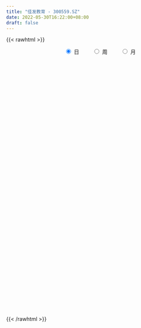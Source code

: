 ```yaml
---
title: "佳发教育 - 300559.SZ"
date: 2022-05-30T16:22:00+08:00
draft: false
---
```

{{< rawhtml >}}
    <div style="text-align: center">
        <label style="padding: 1rem;"><input style="margin-right: .5rem" type="radio" name="period" value="D" checked onclick="period_change(this)">日</label>
        <label style="padding: 1rem;"><input style="margin-right: .5rem" type="radio" name="period" value="W" onclick="period_change(this)">周</label>
        <label style="padding: 1rem;"><input style="margin-right: .5rem" type="radio" name="period" value="M" onclick="period_change(this)">月</label>
    </div>
    <div id="chart" style="height: 700px;"></div> 
    <script type="text/javascript">
        const D_v = [30988.58,25619.08,74079.25,37943.32,60619.84,47437.39,39125.29,76227.95,54533.64,56698.58,66395.34,47913.72,29034.09,63292.76,32698.28,65085.22,117931.22,88701.46,106210.77,128105.98,92694.99,62668.0,53507.92,46014.4,57614.28,38536.15,36347.24,31688.82,40767.15,18560.58,48532.23,37601.5,38723.42,21167.94,18118.08,27294.86,25030.3,24970.25,30164.28,70930.66,48634.6,22830.48,33730.34,19113.45,28520.73,50356.0,30858.82,125538.4,182965.59,98786.59,304066.34,418602.85,318481.11,325370.65,286660.74,233225.83,193274.55,199585.4,237444.7,174171.1,139645.12,85361.29,80502.5,104130.71,80125.85,148933.24,143779.25,106383.73,107997.73,97555.47,66164.33,57340.39,57279.0,109606.26,72692.68,82799.94,82047.84,71016.05,37071.51,55384.73,97251.47,108110.7,52822.57,43046.0,28410.58,32380.0,29844.0,35738.5,33144.23,49360.19,58354.17,24095.68,26995.66,28247.75,39512.45,30083.02,26797.58,107965.65,115944.84,65387.48,33257.89,38891.28,28592.5,21102.77,18563.95,20928.06,17356.67,30778.93,40812.72,28288.33,20858.87,25538.5,25334.0,20460.5,29842.35,20107.76,35968.19,25676.5,26781.02,24449.76,49963.1,32555.31,60858.3,31022.11,26842.39,18755.0,22245.96,28762.09,103436.55,49710.84,40044.29,153647.86,119496.4,122325.62,74703.19,47204.11,35093.0,34529.7,76233.08,34113.57,39635.58,34500.0,54853.62,47389.37,45935.73,32948.0,39427.0,82750.36,50401.5,37385.86,37179.65,45778.24,29235.0,61133.5,35622.0,49259.58,36696.55,54494.11,46804.07,37206.88,40501.38,40544.5,40546.14,31989.0,79698.5,58248.02,70956.43,49653.83,36017.61,28714.5,43171.5,47702.66,36205.49,31936.5,26085.5,26948.56,39154.0,23956.0,34838.5,21102.0,97733.53,57547.0,48337.5,92458.73,71485.44,52272.47,152137.26,122665.0,81522.52,85424.0,80775.17,64487.58,44248.34,39564.61,57803.83,46666.83,31899.5,28334.17,262222.22,267562.56,241973.01,313878.29,382438.93,247460.21,206553.08,197815.68,294072.06,179424.99,190981.59,108968.47,90633.95,133063.66,172870.47,102518.99,140578.77,122150.96,138231.16,79772.15,79367.5,72040.5,43728.03,36786.54,36383.7,56457.54,75381.24,88657.0,53832.5,69328.0,55090.93,51517.36,50624.19,80889.18,67147.02,56641.14,40975.65,43820.83,50250.2,30293.13,32599.2,28839.0,41383.11,65036.0,29514.5,41018.5,37448.15,41320.0,37179.42,35358.95,48676.37,34160.08]
const D_histogram = [0.0,0.0,0.0098853561,0.0013283747,0.0028068106,-0.0021317816,-0.0007199768,-0.0238246217,-0.0225034941,-0.0046207595,0.011343251,0.0145014161,0.0144888765,0.0074022759,0.0031861546,0.0148824354,0.0491601719,0.0508442952,0.0704219279,0.0760262445,0.0509306468,0.0210601012,0.0124464259,-0.0070479163,-0.0323304422,-0.0573082889,-0.0749753993,-0.0768545406,-0.0843592858,-0.082800265,-0.0666081309,-0.0621586859,-0.0499978289,-0.0423722736,-0.0347335524,-0.0375165667,-0.0434413503,-0.0363944536,-0.0252943877,-0.0500794173,-0.0788846547,-0.0927313781,-0.101951327,-0.099974072,-0.0851682627,-0.0471153032,-0.0342738229,-0.0233045637,0.0421862928,0.0581021368,0.1474627785,0.3207859544,0.396059849,0.4947253978,0.5183811959,0.4490132993,0.3675404052,0.2496920395,0.2567748775,0.22625088,0.1568134268,0.094699159,0.0288365267,-0.0410365814,-0.0825061858,-0.1006584784,-0.1623845101,-0.1568565132,-0.1729057918,-0.1633489429,-0.1776616632,-0.2038847591,-0.2262631538,-0.2590614709,-0.2758763255,-0.2944241258,-0.2713608411,-0.2562858102,-0.2274699467,-0.1941926951,-0.1619481554,-0.16704623,-0.1468919217,-0.1362716347,-0.1179737428,-0.1107106918,-0.1035491124,-0.0801638793,-0.0552346957,-0.0349412959,-0.0438031039,-0.0362639033,-0.037711279,-0.0269391847,0.0086724201,0.0339645402,0.0419084174,0.0662657773,0.0969493429,0.0880829032,0.0799567342,0.063693174,0.0499927731,0.0347060137,0.0298877235,0.0185476374,0.0169397004,-0.001260866,-0.0307997781,-0.0310907137,-0.0199068328,-0.0153393572,0.00319228,0.0168681326,0.0317994759,0.042871764,0.0596922582,0.068357295,0.0706688186,0.0756655843,0.0958041173,0.0951029823,0.1057999427,0.0981991168,0.094467302,0.0849274929,0.0752128454,0.0657264453,0.0832595979,0.0787242716,0.0711493021,0.1035897699,0.125702089,0.1196778238,0.0941721218,0.0512602977,0.0267257455,0.0048389853,0.012270742,0.0092368372,0.0016766328,-0.0013783279,0.001080978,-0.0013481987,-0.023763047,-0.051163776,-0.0485531925,-0.0258883167,-0.0315860016,-0.0395206584,-0.0262513254,-0.0123252316,-0.0087981478,0.009520839,0.0197088076,0.034330139,0.0401449839,0.0564640561,0.0379607006,0.025675576,0.0216641741,0.0173133347,0.0154655395,0.0171372222,0.0310032536,0.0150772027,0.0153827173,-0.007029783,-0.0210159285,-0.0377846498,-0.0831184836,-0.1065273243,-0.1507300026,-0.1535107179,-0.1475171723,-0.1271569317,-0.08846709,-0.0603262146,-0.0464464894,-0.0320311596,0.0148905402,0.0411598459,0.053645534,0.0908256694,0.1097443901,0.1102891756,0.1514638154,0.1278068414,0.089097126,0.0560401115,0.057819254,0.0338361257,0.001197388,-0.034520094,-0.0487479633,-0.0808583799,-0.10714658,-0.1104857551,-0.0446860842,0.0099319941,0.0464489084,0.1037107616,0.2035775716,0.2663431826,0.2558425099,0.254972481,0.3189791819,0.3147145834,0.3296936633,0.2775123991,0.2308157207,0.2153693421,0.2147809231,0.1800972143,0.1020745275,0.0095967485,-0.1193367755,-0.2066085835,-0.2614582102,-0.3108306869,-0.3332625053,-0.3419209325,-0.3224039812,-0.2823501792,-0.2883673821,-0.3165957833,-0.3331807213,-0.4002085387,-0.4249488199,-0.3918624395,-0.3846376943,-0.2895421367,-0.1904360545,-0.1074706208,-0.0482029938,0.0273248057,0.0591235643,0.0819231632,0.1008529437,0.1091916406,0.1069960247,0.1338068298,0.138159083,0.135549826,0.1111742959,0.0537588521,0.0334051065,0.0283372824,0.0496440475,0.0505139179]
const D_fast = [0.0,0.0,0.0123566952,0.0041318074,0.0063119459,0.0008404084,0.002072219,-0.0269885814,-0.0312933273,-0.0145657825,0.0042340407,0.0110175598,0.0146272393,0.0093912077,0.0059716251,0.0213885147,0.0679562942,0.0823514913,0.1195346059,0.1441454837,0.1317825476,0.1071770274,0.1016749586,0.0804186373,0.0470535008,0.0077485819,-0.0286623783,-0.0497551548,-0.0783497214,-0.0974907669,-0.0979506656,-0.109040892,-0.1093794923,-0.1123470054,-0.1133916723,-0.1255538282,-0.1423389494,-0.144390666,-0.1396141971,-0.1769190811,-0.2254454821,-0.26247505,-0.2971828306,-0.3201990937,-0.32668535,-0.3004112164,-0.2961381918,-0.2909950735,-0.2149576439,-0.1845162657,-0.0582899293,0.1952297351,0.369518592,0.5918654903,0.7451165873,0.7880020156,0.7984142228,0.7429888669,0.8142654244,0.8403041469,0.8100700503,0.7716305723,0.7129770717,0.6328448182,0.5707486673,0.5274317552,0.425109596,0.3914234645,0.3321477379,0.3008673512,0.2421392151,0.1649449294,0.0860007462,-0.0115629385,-0.0973468746,-0.1895007063,-0.2342776319,-0.2832740535,-0.3113256768,-0.3265965989,-0.3348390981,-0.3816987302,-0.3982674023,-0.421715024,-0.4329105678,-0.4533251897,-0.4720508884,-0.4687066251,-0.4575861155,-0.4460280396,-0.4658406236,-0.4673673988,-0.4782425943,-0.4742052961,-0.4364255863,-0.4026423311,-0.3842213497,-0.3432975454,-0.2883766441,-0.2752223579,-0.2633593434,-0.2636996101,-0.2649018178,-0.2715120738,-0.268858433,-0.2755616098,-0.2729346218,-0.2914504046,-0.3286892613,-0.3367528753,-0.3305457025,-0.3298130663,-0.3104833591,-0.2925904733,-0.269709261,-0.247919032,-0.2161754732,-0.1904211127,-0.1704423844,-0.1465292226,-0.1024396603,-0.0793650498,-0.0422181036,-0.0252691504,-0.0053841397,0.0063079244,0.0153964883,0.0223416995,0.0606897515,0.0758354932,0.0860478492,0.1443857595,0.1979236008,0.2218187916,0.21985612,0.1897593703,0.1719062545,0.1512292406,0.1617286828,0.1610039873,0.1538629412,0.1504633985,0.1531929489,0.1504267226,0.1220711125,0.0818794395,0.0723517249,0.0885445214,0.0749503361,0.0571355148,0.0638420164,0.0746868023,0.0760143492,0.0967135457,0.1118287162,0.1350325824,0.1508836732,0.1813187595,0.1723055791,0.1664393486,0.1678439902,0.1678214844,0.1698400741,0.1757960623,0.1974129071,0.1852561569,0.1894073508,0.1652374048,0.1459972772,0.1197823934,0.0536689387,0.0036282669,-0.0782569121,-0.1194153069,-0.1503010542,-0.1617300466,-0.1451569774,-0.1320976556,-0.1298295528,-0.1234220129,-0.0727776781,-0.0362184109,-0.0103213393,0.0495652135,0.0959200317,0.1240371111,0.2030777048,0.2113724411,0.1949370073,0.1758900206,0.1921239766,0.1765998798,0.144260489,0.0999129836,0.0734981234,0.0211731118,-0.0319017332,-0.0628623471,-0.0082341973,0.0488668796,0.096996021,0.1801855645,0.3309467674,0.4602981741,0.5137581289,0.5766312202,0.7203827166,0.794796764,0.8921992597,0.9093960952,0.920403347,0.9587993039,1.0119061156,1.0222467104,0.9697426555,0.8796640637,0.7208963458,0.5819723918,0.4617582127,0.3346780642,0.2289306195,0.1347919591,0.0737079152,0.0431741723,-0.0349348761,-0.1423122231,-0.2421923414,-0.4092722935,-0.5402497796,-0.6051290092,-0.6940636875,-0.6713536641,-0.6198565955,-0.563758817,-0.5165419385,-0.4341829375,-0.3876032879,-0.3443228981,-0.3001798817,-0.2645432747,-0.2399898844,-0.1797273719,-0.1408353479,-0.1095571484,-0.1061391045,-0.1501148352,-0.1621173042,-0.1601008078,-0.1263830307,-0.1128846808]
const D_slow = [0.0,0.0,0.002471339,0.0028034327,0.0035051353,0.0029721899,0.0027921958,-0.0031639597,-0.0087898332,-0.0099450231,-0.0071092103,-0.0034838563,0.0001383628,0.0019889318,0.0027854705,0.0065060793,0.0187961223,0.0315071961,0.049112678,0.0681192392,0.0808519009,0.0861169262,0.0892285326,0.0874665536,0.079383943,0.0650568708,0.046313021,0.0270993858,0.0060095644,-0.0146905019,-0.0313425346,-0.0468822061,-0.0593816633,-0.0699747317,-0.0786581198,-0.0880372615,-0.0988975991,-0.1079962125,-0.1143198094,-0.1268396637,-0.1465608274,-0.1697436719,-0.1952315037,-0.2202250217,-0.2415170874,-0.2532959132,-0.2618643689,-0.2676905098,-0.2571439366,-0.2426184024,-0.2057527078,-0.1255562192,-0.026541257,0.0971400925,0.2267353915,0.3389887163,0.4308738176,0.4932968275,0.5574905468,0.6140532668,0.6532566235,0.6769314133,0.684140545,0.6738813996,0.6532548532,0.6280902336,0.5874941061,0.5482799777,0.5050535298,0.4642162941,0.4198008783,0.3688296885,0.3122639,0.2474985323,0.1785294509,0.1049234195,0.0370832092,-0.0269882433,-0.08385573,-0.1324039038,-0.1728909426,-0.2146525001,-0.2513754806,-0.2854433893,-0.314936825,-0.3426144979,-0.368501776,-0.3885427458,-0.4023514198,-0.4110867437,-0.4220375197,-0.4311034955,-0.4405313153,-0.4472661114,-0.4450980064,-0.4366068714,-0.426129767,-0.4095633227,-0.385325987,-0.3633052612,-0.3433160776,-0.3273927841,-0.3148945908,-0.3062180874,-0.2987461565,-0.2941092472,-0.2898743221,-0.2901895386,-0.2978894831,-0.3056621616,-0.3106388698,-0.3144737091,-0.3136756391,-0.3094586059,-0.3015087369,-0.2907907959,-0.2758677314,-0.2587784076,-0.241111203,-0.2221948069,-0.1982437776,-0.174468032,-0.1480180464,-0.1234682672,-0.0998514417,-0.0786195684,-0.0598163571,-0.0433847458,-0.0225698463,-0.0028887784,0.0148985471,0.0407959896,0.0722215118,0.1021409678,0.1256839982,0.1384990726,0.145180509,0.1463902553,0.1494579408,0.1517671501,0.1521863083,0.1518417264,0.1521119709,0.1517749212,0.1458341595,0.1330432155,0.1209049174,0.1144328382,0.1065363378,0.0966561732,0.0900933418,0.0870120339,0.084812497,0.0871927067,0.0921199086,0.1007024434,0.1107386893,0.1248547034,0.1343448785,0.1407637725,0.1461798161,0.1505081497,0.1543745346,0.1586588402,0.1664096535,0.1701789542,0.1740246335,0.1722671878,0.1670132057,0.1575670432,0.1367874223,0.1101555912,0.0724730906,0.0340954111,-0.002783882,-0.0345731149,-0.0566898874,-0.0717714411,-0.0833830634,-0.0913908533,-0.0876682182,-0.0773782568,-0.0639668733,-0.0412604559,-0.0138243584,0.0137479355,0.0516138894,0.0835655997,0.1058398812,0.1198499091,0.1343047226,0.142763754,0.143063101,0.1344330775,0.1222460867,0.1020314917,0.0752448467,0.047623408,0.0364518869,0.0389348854,0.0505471125,0.0764748029,0.1273691958,0.1939549915,0.257915619,0.3216587392,0.4014035347,0.4800821806,0.5625055964,0.6318836961,0.6895876263,0.7434299618,0.7971251926,0.8421494962,0.867668128,0.8700673152,0.8402331213,0.7885809754,0.7232164229,0.6455087511,0.5621931248,0.4767128917,0.3961118964,0.3255243515,0.253432506,0.1742835602,0.0909883799,-0.0090637548,-0.1153009597,-0.2132665696,-0.3094259932,-0.3818115274,-0.429420541,-0.4562881962,-0.4683389447,-0.4615077432,-0.4467268522,-0.4262460614,-0.4010328254,-0.3737349153,-0.3469859091,-0.3135342016,-0.2789944309,-0.2451069744,-0.2173134004,-0.2038736874,-0.1955224107,-0.1884380902,-0.1760270783,-0.1633985988]
const D_data = [['2021-05-19', 9.0252, 9.0252, 8.8896, 9.093],['2021-05-20', 8.9962, 9.0252, 8.9284, 9.1317],['2021-05-21', 9.0543, 9.1801, 8.9768, 9.3738],['2021-05-24', 9.1414, 8.9574, 8.9574, 9.1414],['2021-05-25', 8.9671, 9.0661, 8.7197, 9.0661],['2021-05-26', 9.1057, 8.977, 8.9572, 9.3927],['2021-05-27', 8.9671, 9.0463, 8.9176, 9.2344],['2021-05-28', 8.9869, 8.6702, 8.6009, 9.1057],['2021-05-31', 8.6306, 8.8978, 8.6306, 8.9374],['2021-06-01', 8.9077, 9.1453, 8.7692, 9.1552],['2021-06-02', 9.1453, 9.2146, 8.9869, 9.2937],['2021-06-03', 9.3432, 9.1156, 9.1057, 9.3432],['2021-06-04', 9.076, 9.0958, 9.0463, 9.2146],['2021-06-07', 9.1453, 8.9968, 8.9077, 9.1552],['2021-06-08', 8.9869, 9.0067, 8.8978, 9.1354],['2021-06-09', 9.1057, 9.2344, 9.0067, 9.3828],['2021-06-10', 9.3036, 9.6698, 9.1948, 9.7688],['2021-06-11', 9.6105, 9.4026, 9.3927, 9.8678],['2021-06-15', 9.363, 9.7391, 9.2838, 9.8579],['2021-06-16', 10.0954, 9.6995, 9.5313, 10.5705],['2021-06-17', 9.4026, 9.3234, 9.2047, 9.6896],['2021-06-18', 9.2344, 9.1552, 9.0265, 9.3333],['2021-06-21', 9.0958, 9.3432, 9.0859, 9.4917],['2021-06-22', 9.3234, 9.1453, 9.1156, 9.3531],['2021-06-23', 9.1651, 8.9473, 8.8978, 9.1651],['2021-06-24', 8.9374, 8.789, 8.7791, 8.9572],['2021-06-25', 8.8286, 8.7197, 8.6405, 8.8582],['2021-06-28', 8.6702, 8.8088, 8.6405, 8.878],['2021-06-29', 8.8286, 8.6504, 8.6108, 8.8582],['2021-06-30', 8.6108, 8.6801, 8.6108, 8.6999],['2021-07-01', 8.7296, 8.8484, 8.6801, 8.977],['2021-07-02', 8.7989, 8.6999, 8.6405, 8.9572],['2021-07-05', 8.6306, 8.789, 8.5316, 8.7989],['2021-07-06', 8.7494, 8.7395, 8.6702, 8.8484],['2021-07-07', 8.7593, 8.7395, 8.69, 8.789],['2021-07-08', 8.7395, 8.5811, 8.5514, 8.7395],['2021-07-09', 8.5613, 8.4722, 8.4327, 8.6009],['2021-07-12', 8.5415, 8.591, 8.4525, 8.6306],['2021-07-13', 8.4525, 8.6504, 8.4525, 8.7593],['2021-07-14', 8.5613, 8.1159, 8.0467, 8.5811],['2021-07-15', 8.1555, 7.8487, 7.7893, 8.1654],['2021-07-16', 7.8091, 7.8289, 7.7794, 7.9378],['2021-07-19', 7.8091, 7.72, 7.5518, 7.8487],['2021-07-20', 7.7002, 7.7299, 7.5914, 7.7497],['2021-07-21', 7.7596, 7.8289, 7.72, 7.9576],['2021-07-22', 7.8883, 8.1753, 7.7893, 8.2545],['2021-07-23', 8.1159, 7.9279, 7.8685, 8.1456],['2021-07-26', 7.4726, 7.9081, 7.0272, 8.304],['2021-07-27', 7.7794, 8.7692, 7.72, 9.1552],['2021-07-28', 8.7791, 8.3733, 8.017, 8.9275],['2021-07-29', 8.7494, 9.6303, 8.7494, 10.0459],['2021-07-30', 9.3828, 11.5603, 9.2739, 11.5603],['2021-08-02', 11.7087, 11.2831, 10.4418, 11.7087],['2021-08-03', 11.1842, 12.4114, 11.1644, 12.6787],['2021-08-04', 11.9067, 12.2333, 11.6098, 13.5101],['2021-08-05', 12.6688, 11.3722, 11.1842, 12.8568],['2021-08-06', 11.7384, 11.1941, 10.9169, 11.8275],['2021-08-09', 11.1347, 10.5111, 10.3726, 11.204],['2021-08-10', 10.6398, 12.0551, 10.4418, 12.3521],['2021-08-11', 12.0155, 11.7978, 11.3722, 12.1739],['2021-08-12', 11.679, 11.2831, 10.9961, 11.8572],['2021-08-13', 11.3227, 11.2139, 10.9961, 11.4415],['2021-08-16', 11.1545, 10.9664, 10.8971, 11.5306],['2021-08-17', 11.0951, 10.6398, 10.4517, 11.3821],['2021-08-18', 10.6893, 10.7388, 10.5111, 11.1149],['2021-08-19', 10.6893, 10.8872, 10.5705, 11.6295],['2021-08-20', 10.5903, 10.1053, 9.848, 10.6893],['2021-08-23', 10.1053, 10.7487, 10.1053, 10.8476],['2021-08-24', 10.7586, 10.3924, 10.2439, 10.8377],['2021-08-25', 10.4221, 10.6299, 10.3924, 10.8476],['2021-08-26', 10.5606, 10.2439, 10.2043, 10.5606],['2021-08-27', 10.2241, 9.8876, 9.8876, 10.3726],['2021-08-30', 9.8579, 9.6797, 9.65, 10.0657],['2021-08-31', 9.6303, 9.2443, 9.0166, 9.6995],['2021-09-01', 9.3234, 9.1255, 8.9671, 9.4026],['2021-09-02', 9.1057, 8.7989, 8.7098, 9.175],['2021-09-03', 8.7692, 9.1156, 8.7692, 9.3729],['2021-09-06', 9.1849, 8.9077, 8.789, 9.1849],['2021-09-07', 8.9077, 8.9968, 8.878, 9.0463],['2021-09-08', 8.9473, 9.0364, 8.8484, 9.1057],['2021-09-09', 8.9374, 9.0364, 8.9176, 9.4026],['2021-09-10', 9.076, 8.4821, 8.4525, 9.076],['2021-09-13', 8.4821, 8.6801, 8.4722, 8.8187],['2021-09-14', 8.7098, 8.492, 8.4821, 8.8088],['2021-09-15', 8.4722, 8.5217, 8.3238, 8.591],['2021-09-16', 8.5118, 8.3139, 8.304, 8.6108],['2021-09-17', 8.3337, 8.2149, 8.0665, 8.3931],['2021-09-22', 8.1357, 8.3733, 8.106, 8.4623],['2021-09-23', 8.4129, 8.4129, 8.3535, 8.5514],['2021-09-24', 8.4623, 8.3832, 8.2842, 8.6306],['2021-09-27', 8.4525, 7.9576, 7.9081, 8.5019],['2021-09-28', 7.9576, 8.0665, 7.918, 8.1258],['2021-09-29', 8.0665, 7.8784, 7.8091, 8.0665],['2021-09-30', 7.8883, 7.9675, 7.819, 8.0368],['2021-10-08', 8.0862, 8.3337, 8.0665, 8.3337],['2021-10-11', 8.4129, 8.3238, 8.1852, 8.4821],['2021-10-12', 8.3238, 8.1654, 8.0961, 8.3436],['2021-10-13', 8.5118, 8.4426, 8.3931, 9.1651],['2021-10-14', 8.2545, 8.6801, 8.1159, 8.7989],['2021-10-15', 8.5316, 8.2644, 8.1753, 8.6702],['2021-10-18', 8.2149, 8.2446, 8.1456, 8.403],['2021-10-19', 8.1852, 8.0862, 8.0467, 8.2446],['2021-10-20', 8.0862, 8.0368, 7.9972, 8.1357],['2021-10-21', 8.0961, 7.9279, 7.918, 8.106],['2021-10-22', 7.9873, 7.9873, 7.918, 8.0566],['2021-10-25', 7.9675, 7.8388, 7.7893, 8.017],['2021-10-26', 7.7893, 7.8982, 7.7893, 7.8982],['2021-10-27', 7.8388, 7.6013, 7.5518, 7.8784],['2021-10-28', 7.5221, 7.2747, 7.2549, 7.6409],['2021-10-29', 7.2845, 7.4924, 7.2845, 7.5716],['2021-11-01', 7.5023, 7.6013, 7.3934, 7.6607],['2021-11-02', 7.6508, 7.5023, 7.3934, 7.6706],['2021-11-03', 7.5716, 7.6903, 7.433, 7.7497],['2021-11-04', 7.7596, 7.6804, 7.6112, 7.7596],['2021-11-05', 7.6508, 7.7497, 7.6508, 7.8388],['2021-11-08', 7.7596, 7.7596, 7.6211, 7.7893],['2021-11-09', 7.7596, 7.9081, 7.6706, 7.9477],['2021-11-10', 7.9972, 7.8883, 7.8289, 7.9972],['2021-11-11', 7.8289, 7.8586, 7.8289, 7.9675],['2021-11-12', 7.9081, 7.9378, 7.8289, 7.9774],['2021-11-15', 7.9081, 8.2347, 7.8784, 8.3733],['2021-11-16', 8.2149, 8.0763, 8.0467, 8.2644],['2021-11-17', 8.0961, 8.304, 7.9972, 8.4623],['2021-11-18', 8.2545, 8.1456, 8.1159, 8.3139],['2021-11-19', 8.0763, 8.2248, 8.0763, 8.304],['2021-11-22', 8.2149, 8.1753, 8.1456, 8.2545],['2021-11-23', 8.205, 8.1753, 8.1555, 8.304],['2021-11-24', 8.1753, 8.1753, 8.1456, 8.2644],['2021-11-25', 8.2545, 8.591, 8.2149, 8.9869],['2021-11-26', 8.6108, 8.4129, 8.3436, 8.789],['2021-11-29', 8.2545, 8.403, 8.2446, 8.7197],['2021-11-30', 8.4623, 9.0463, 8.4228, 9.363],['2021-12-01', 8.9275, 9.1651, 8.7098, 9.2344],['2021-12-02', 9.1849, 8.9671, 8.9671, 9.5511],['2021-12-03', 8.9077, 8.7395, 8.7098, 9.0364],['2021-12-06', 8.7098, 8.4129, 8.3733, 8.8088],['2021-12-07', 8.4426, 8.5118, 8.3436, 8.5316],['2021-12-08', 8.5316, 8.4525, 8.3634, 8.591],['2021-12-09', 8.4722, 8.8088, 8.4426, 8.8484],['2021-12-10', 8.6999, 8.7197, 8.6504, 8.8286],['2021-12-13', 8.7098, 8.6603, 8.591, 8.789],['2021-12-14', 8.6009, 8.7098, 8.5811, 8.7593],['2021-12-15', 8.6801, 8.7989, 8.6504, 8.9473],['2021-12-16', 8.7791, 8.7593, 8.7197, 8.8879],['2021-12-17', 8.7296, 8.4525, 8.4228, 8.7593],['2021-12-20', 8.403, 8.2446, 8.2248, 8.5118],['2021-12-21', 8.2446, 8.5316, 8.2446, 8.5316],['2021-12-22', 8.5316, 8.8385, 8.4821, 9.2344],['2021-12-23', 8.7098, 8.5217, 8.4722, 8.9176],['2021-12-24', 8.6009, 8.4426, 8.3733, 8.7296],['2021-12-27', 8.4327, 8.7098, 8.3139, 8.7593],['2021-12-28', 8.6207, 8.789, 8.5613, 8.8582],['2021-12-29', 8.7395, 8.7098, 8.591, 8.8385],['2021-12-30', 8.69, 8.9671, 8.6801, 9.0463],['2021-12-31', 8.9572, 8.9671, 8.8484, 9.0463],['2022-01-04', 8.9671, 9.1255, 8.8681, 9.2047],['2022-01-05', 9.1651, 9.1156, 8.977, 9.1948],['2022-01-06', 9.1057, 9.363, 8.9572, 9.4521],['2022-01-07', 9.2541, 8.977, 8.9374, 9.363],['2022-01-10', 8.9572, 9.0166, 8.8187, 9.1255],['2022-01-11', 9.0067, 9.1156, 8.8978, 9.1354],['2022-01-12', 9.0859, 9.1255, 9.0265, 9.4422],['2022-01-13', 9.1057, 9.175, 9.076, 9.264],['2022-01-14', 9.0661, 9.2541, 8.9869, 9.3333],['2022-01-17', 9.2541, 9.4917, 9.1849, 9.5412],['2022-01-18', 9.4917, 9.1552, 9.1156, 9.5808],['2022-01-19', 9.1453, 9.3531, 9.1255, 9.4719],['2022-01-20', 9.363, 9.0364, 8.9671, 9.3927],['2022-01-21', 9.0166, 9.0562, 8.977, 9.2344],['2022-01-24', 9.0364, 8.9374, 8.8484, 9.076],['2022-01-25', 8.9572, 8.3832, 8.3337, 9.0067],['2022-01-26', 8.3139, 8.4129, 8.0961, 8.4722],['2022-01-27', 8.2644, 7.8784, 7.8784, 8.3931],['2022-01-28', 7.9972, 8.1555, 7.9081, 8.304],['2022-02-07', 8.205, 8.1555, 8.017, 8.3634],['2022-02-08', 8.205, 8.2941, 8.0961, 8.3337],['2022-02-09', 8.5118, 8.591, 8.2644, 8.7593],['2022-02-10', 8.6108, 8.5712, 8.5118, 8.7098],['2022-02-11', 8.5019, 8.4525, 8.3139, 8.69],['2022-02-14', 8.3436, 8.492, 8.3436, 8.5415],['2022-02-15', 8.5316, 9.0463, 8.3634, 9.1651],['2022-02-16', 9.1156, 8.9968, 8.9374, 9.2047],['2022-02-17', 8.9968, 8.9572, 8.8385, 9.0463],['2022-02-18', 8.9077, 9.4521, 8.878, 9.6599],['2022-02-21', 9.3432, 9.4521, 9.1948, 9.6204],['2022-02-22', 9.1948, 9.363, 9.175, 9.4323],['2022-02-23', 9.3729, 10.0954, 9.3531, 10.3825],['2022-02-24', 10.2439, 9.4521, 9.264, 10.2538],['2022-02-25', 9.5016, 9.1948, 9.1552, 9.6105],['2022-02-28', 9.1552, 9.1453, 8.8088, 9.2838],['2022-03-01', 9.1552, 9.561, 9.0661, 9.5907],['2022-03-02', 9.2047, 9.2344, 9.0463, 9.4521],['2022-03-03', 9.3531, 9.0067, 8.9473, 9.3828],['2022-03-04', 8.9275, 8.789, 8.7692, 9.1354],['2022-03-07', 8.7395, 8.9077, 8.5712, 9.0364],['2022-03-08', 8.8582, 8.5217, 8.4525, 8.9275],['2022-03-09', 8.5217, 8.3733, 8.1258, 8.5514],['2022-03-10', 8.5118, 8.5019, 8.492, 8.7296],['2022-03-11', 8.5811, 9.4818, 8.5118, 10.2043],['2022-03-14', 9.4818, 9.6599, 9.3531, 9.9569],['2022-03-15', 9.5313, 9.7094, 9.2541, 10.0163],['2022-03-16', 9.8876, 10.2934, 9.7094, 10.333],['2022-03-17', 10.1746, 11.392, 10.0262, 12.1244],['2022-03-18', 11.2237, 11.5801, 10.8278, 11.6295],['2022-03-21', 11.3326, 11.0456, 10.6695, 11.3722],['2022-03-22', 10.9862, 11.3821, 10.5012, 11.5504],['2022-03-23', 11.0852, 12.649, 10.9862, 12.9756],['2022-03-24', 12.5698, 12.2729, 12.0848, 12.6985],['2022-03-25', 12.2927, 12.8766, 12.1343, 13.1538],['2022-03-28', 12.451, 12.263, 11.9463, 12.6787],['2022-03-29', 12.1739, 12.362, 11.9958, 12.7381],['2022-03-30', 12.2333, 12.8667, 12.2135, 13.0647],['2022-03-31', 13.0152, 13.2923, 12.263, 13.5002],['2022-04-01', 13.0647, 13.0449, 12.7183, 13.5497],['2022-04-06', 12.9657, 12.4312, 11.6592, 12.9657],['2022-04-07', 12.2927, 11.9562, 11.5999, 12.3224],['2022-04-08', 11.976, 10.9763, 10.8377, 11.976],['2022-04-11', 10.8773, 10.8971, 10.6002, 11.2237],['2022-04-12', 10.7289, 10.8377, 10.2538, 10.9268],['2022-04-13', 10.6299, 10.4913, 10.2043, 10.8872],['2022-04-14', 10.4418, 10.4616, 10.2934, 10.7091],['2022-04-15', 10.4616, 10.3528, 10.1548, 10.6002],['2022-04-18', 10.3924, 10.5309, 10.1053, 10.5309],['2022-04-19', 10.4122, 10.7586, 10.3132, 10.9763],['2022-04-20', 10.8872, 10.0855, 9.8876, 10.9664],['2022-04-21', 9.9173, 9.5016, 9.4026, 10.0459],['2022-04-22', 9.6995, 9.2838, 9.1057, 9.6995],['2022-04-25', 9.0859, 8.1357, 8.1357, 9.0958],['2022-04-26', 8.205, 8.0763, 7.9477, 8.2644],['2022-04-27', 7.9378, 8.4722, 7.7893, 8.492],['2022-04-28', 8.4525, 7.9081, 7.8091, 8.4525],['2022-04-29', 7.9972, 8.9671, 7.9279, 9.1156],['2022-05-05', 8.8187, 9.2937, 8.7494, 9.4224],['2022-05-06', 9.0067, 9.4026, 8.9077, 9.5808],['2022-05-09', 9.2047, 9.363, 9.2047, 9.5214],['2022-05-10', 9.2937, 9.8579, 9.1057, 9.8975],['2022-05-11', 9.7589, 9.5709, 9.3927, 9.8876],['2022-05-12', 9.4521, 9.6006, 9.2047, 9.6698],['2022-05-13', 9.6006, 9.6797, 9.4026, 9.8579],['2022-05-16', 9.7985, 9.65, 9.5709, 10.0558],['2022-05-17', 9.88, 9.57, 9.27, 9.88],['2022-05-18', 9.54, 10.05, 9.45, 10.32],['2022-05-19', 9.87, 9.92, 9.76, 9.98],['2022-05-20', 9.93, 9.91, 9.75, 10.09],['2022-05-23', 9.82, 9.63, 9.6, 9.98],['2022-05-24', 9.74, 9.03, 9.02, 9.79],['2022-05-25', 9.19, 9.29, 9.03, 9.48],['2022-05-26', 9.39, 9.41, 9.07, 9.6],['2022-05-27', 9.39, 9.79, 9.33, 10.15],['2022-05-30', 9.74, 9.61, 9.5, 9.79]]
const W_v = [20620.61,18789.0,12650.17,15015.72,35285.22,17768.29,27902.06,21749.49,15412.12,32701.42,25436.27,27655.72,21675.44,12410.29,11833.76,16827.34,14740.24,8935.39,9074.92,8011.74,5426.7,4857.0,14732.42,7773.98,9588.74,12613.78,22031.21,11906.53,10706.58,3779.29,4617.29,12593.86,63756.13,78123.68,45246.04,90894.05,31696.82,54531.62,49783.72,37883.8,30391.28,32151.68,101177.45,115361.56,61582.08,95699.59,47337.7,33777.7,52289.87,58289.91,48944.16,130252.78,115012.9,87348.61,91491.0,82588.58,48912.21,85851.33,117138.91,98462.33,52468.2,52363.8,61278.8,68912.91,45382.17,38661.53,31179.49,55506.7,33831.72,23281.06,25689.24,22348.2,41906.95,36528.05,18746.44,37547.81,32544.3,35977.02,39616.22,78402.11,81011.49,89662.13,127063.08,182862.63,149665.39,97644.89,76922.62,56650.44,79888.45,122778.52,43826.26,128094.69,81659.59,49104.2,58444.56,99059.78,67266.9,145717.33,103201.39,88772.53,130541.98,78515.23,109981.32,87601.36,80079.04,66899.35,103787.81,275317.36,380174.26,230416.46,207787.84,243118.02,28277.69,257394.4,239797.16,154159.04,190859.18,224933.54,150294.57,131793.94,103183.93,98226.45,166731.18,177015.33,119820.02,167507.45,345407.06,157967.71,266047.6,568807.05,419507.73,377362.68,366563.25,285455.0,172846.71,169621.26,99383.66,83651.02,155829.52,130041.39,162142.24,219742.82,119596.64,134799.63,187300.22,208872.88,188126.05,209254.03,346750.33,150798.91,462359.5599999999,707584.28,438489.97,365852.4,325603.79,242790.77,499664.05,467237.39,262092.14,234783.39,277695.66,158431.99,124167.11,154913.1,44100.19,167818.15,109763.45,214990.78,178725.68,146850.67,174814.41,147938.99,157176.82,167594.49,159714.21,254120.45,260641.27,379065.15,259368.77,327195.82,339443.17,196349.73,96664.19,93998.11,273506.73,209648.25,203325.27,172519.27,154414.01,263701.17,145007.83,315580.27,166579.17,273243.49,57239.6,152784.51,222005.54,261353.79,254575.37,367708.94,389679.74,232019.99,177150.28,130334.6,197530.27,162579.34,1129959.77,1357012.8800000001,836207.61,557471.55,435441.65,404425.72,368834.46,186503.15,118242.92,137693.26,39512.45,346178.5699999999,140408.39,138164.71,122034.22,132983.23,201241.21,222910.44,510217.36,227173.46,222314.3,242912.72,208948.39,187254.31,190787.9,294574.39,187730.65,150982.56,317178.76,480082.6900000001,314499.7,426926.55,1453313.0,1068847.4000000001,608055.5399999999,400960.89,311694.72,310711.98,307449.66,123788.16,197939.01,205791.11,199982.89,34160.08]
const W_histogram = [0.0,0.0202110541,0.0194182897,0.0288216851,0.0590926457,0.0823164398,0.1205993005,0.1351578039,0.1190715172,0.1471142239,0.1572190996,0.1747274289,0.1387495604,0.1132561067,0.0608359464,0.026816204,-0.032117606,-0.0783603012,-0.1058451642,-0.1214672333,-0.1339443606,-0.1387748161,-0.1055683257,-0.0976291192,-0.077653618,-0.0655992606,-0.0274406652,-0.0390779479,-0.0656237913,-0.0579808622,-0.0251379196,0.009939904,0.099682713,0.1500379521,0.1553274586,0.2862355119,0.3127569661,0.3494394114,0.2593087214,0.2312591366,0.2499117406,0.2631676043,0.2734692663,0.1759992748,0.0893149375,0.0755898704,-0.0001634909,-0.1146780832,-0.1078771765,-0.0551110993,0.0051962046,0.1783677208,0.1739135864,0.1643482897,0.2077828425,0.1477009987,0.1475502601,0.1850623605,0.1635290822,0.1498350224,0.1223748395,0.0172474783,-0.0940615177,-0.1518224364,-0.1831381247,-0.1579308791,-0.1776659216,-0.1669881033,-0.1994963021,-0.2507043752,-0.2365339306,-0.249229569,-0.319267529,-0.3078262817,-0.2711172063,-0.1888426353,-0.1456768077,-0.1077605339,-0.0969256071,-0.0871446932,-0.0074881551,0.1792361538,0.1837722957,0.1851981253,0.2528837201,0.3194483643,0.3562678313,0.2965625362,0.2508869841,0.1409120131,0.0365078049,-0.0300161782,-0.127239353,-0.2015586082,-0.2146897625,-0.296934913,-0.3039667886,-0.2019448739,-0.1107864732,-0.0750676694,-0.0929592449,-0.102868117,-0.1343847027,-0.1758524111,-0.2352778381,-0.2369581026,-0.1928311333,0.024754298,0.1786812856,0.3761230901,0.3731749006,0.3051887283,0.2503605002,0.3633233225,0.4125630009,0.3264432716,0.2086801767,0.2086924561,0.2056771642,0.1277524532,0.0344431854,-0.0285706594,-0.0982262583,-0.0505407229,-0.0321671297,-0.0277459232,0.1343959714,0.1917718936,0.0440358831,0.2275001252,0.1583441777,0.2485958437,0.2084295259,0.1016221829,-0.0946769782,-0.1842226175,-0.2793454857,-0.3555951151,-0.2747131725,-0.2198478434,-0.1779462144,-0.0989911582,-0.0362587405,0.0167692613,-0.0206941959,-0.0490153113,-0.0304620222,-0.03040173,-0.1209683533,-0.1495981129,-0.1721799634,0.0584218614,0.0480172972,-0.069141157,-0.1257793473,-0.1869606023,-0.0613402923,-0.0419980369,-0.0982216821,-0.0929616967,-0.2216450038,-0.2725342241,-0.318963592,-0.384765955,-0.3706352201,-0.3495619663,-0.3868589235,-0.5197053261,-0.5300120703,-0.5062650862,-0.4915463422,-0.5050034403,-0.484824618,-0.5244753346,-0.510596436,-0.580767165,-0.5385489564,-0.4256479261,-0.2999598869,-0.2920565487,-0.2817074281,-0.3278190077,-0.3202560739,-0.2057994652,-0.0496456303,0.1159232352,0.1122046391,0.0987221027,0.1018547061,0.0785459623,0.0638047048,0.0340455624,0.0006891467,-0.0708784183,-0.0944977978,-0.0798140559,-0.0343012624,-0.0203766257,0.0327670807,0.1000504381,0.1370733655,0.1408723182,0.1498559061,0.1480089441,0.1126104607,0.1051533706,0.3408539848,0.4606471361,0.5250956904,0.4782681726,0.4199148313,0.3210651038,0.2101218661,0.1203119784,0.075974425,0.0250196209,0.0224303938,0.022447789,0.010785579,-0.0215098986,-0.0169922542,0.005984866,0.0456254556,0.0872168032,0.1364905227,0.165578866,0.1643246697,0.1601638602,0.1881384722,0.2015190929,0.2216438254,0.2141221033,0.1443273384,0.1152652585,0.1578326964,0.1624925186,0.1333010297,0.1542287263,0.2948173011,0.4511961596,0.5362469682,0.4281562855,0.2959216013,0.1263806509,-0.0099335462,-0.0702497553,-0.0897186271,-0.0853467685,-0.0884219871,-0.0996312096]
const W_fast = [0.0,0.0252638177,0.0293256256,0.0459344424,0.0909785644,0.1347814684,0.2032141542,0.2515621086,0.2652437013,0.3300649639,0.3794746145,0.440664801,0.4393743226,0.4421948956,0.4049837219,0.3776680305,0.310704819,0.2448720485,0.1909258944,0.144937017,0.0989737995,0.05944964,0.066264049,0.0497959757,0.0503580724,0.0460126146,0.0773110438,0.0559042741,0.0129524828,0.0061001963,0.0326586591,0.0702214587,0.1848849459,0.272749673,0.3168710442,0.5193379755,0.6240486712,0.7480909693,0.7227874596,0.7525526591,0.8336831981,0.912730963,0.9913999415,0.9379297687,0.8735741658,0.8787465662,0.8029523322,0.6597682191,0.6395998317,0.6785881341,0.7401944892,0.9579579356,0.9969821977,1.0285039735,1.1238842369,1.1007276428,1.1374644692,1.2212421597,1.2405911519,1.2643558478,1.2674893748,1.1666738831,1.0318495077,0.93613298,0.8590327604,0.8447572863,0.7806057634,0.7495365559,0.6671542816,0.5532701147,0.5083070767,0.433304046,0.2834492038,0.2179338806,0.1868636545,0.2219275667,0.2286741923,0.2396503327,0.2262538577,0.2142485982,0.2920330976,0.5235664449,0.5740456607,0.6217710217,0.7526775465,0.8991042818,1.0249907066,1.0394260456,1.0564722395,0.9817252718,0.8864480149,0.8124199872,0.6833869741,0.5586780668,0.491874472,0.3353955932,0.2523720204,0.3039077167,0.3673694991,0.3843213856,0.3431899988,0.3075640975,0.2424513361,0.1570205249,0.0387756384,-0.0221441518,-0.0262249657,0.19754904,0.396146349,0.687618926,0.7779644616,0.7862754714,0.7940373683,0.9978310213,1.1502114499,1.1457025385,1.0801094878,1.1322948813,1.1806988803,1.1347122827,1.0500138112,0.9798573015,0.8856451381,0.9206954928,0.9310273036,0.9285120293,1.1242529167,1.2295718123,1.0928447725,1.333184046,1.3036141429,1.4560147699,1.4679558335,1.3865540363,1.1665856306,1.030984337,0.8660250974,0.7008766891,0.7130803387,0.7129837069,0.7103987823,0.7646060489,0.8182737815,0.8754940987,0.8328570925,0.7922821493,0.8032199328,0.7956797925,0.6748710809,0.6088417931,0.5432149518,0.7884222419,0.790022002,0.6555782585,0.5674952314,0.4595738258,0.5698590628,0.5787018089,0.4979227433,0.4799423044,0.2958477463,0.1768249701,0.0506547041,-0.1113391476,-0.1898672178,-0.2561844555,-0.3901961436,-0.6529688777,-0.7957786394,-0.8985979269,-1.0067657684,-1.1464737266,-1.2475010588,-1.418270609,-1.5320408195,-1.7474033397,-1.8398223702,-1.8333333215,-1.782635254,-1.8477460529,-1.9078237894,-2.035890121,-2.1083912055,-2.0453844632,-1.9016420359,-1.7070923616,-1.6827597979,-1.6715618087,-1.6429655287,-1.646637782,-1.6454278632,-1.666675615,-1.6998597441,-1.7891469136,-1.8363907426,-1.8416605147,-1.8047230368,-1.7958925565,-1.7345570799,-1.642261113,-1.5709698442,-1.531952812,-1.4855052476,-1.4503499735,-1.4575958417,-1.4387645892,-1.1178504787,-0.8828955434,-0.6871730665,-0.6144335411,-0.5678081746,-0.5863916262,-0.6448043974,-0.7045362905,-0.7298802376,-0.7745801365,-0.7715617652,-0.7659324228,-0.774898238,-0.8125711902,-0.8123016093,-0.7878282726,-0.7367813191,-0.6733857707,-0.5899894206,-0.5195063608,-0.4796793897,-0.4437992341,-0.368790004,-0.3050296101,-0.2294939213,-0.1834851176,-0.2171980478,-0.2174438131,-0.1354182011,-0.0901352493,-0.0860014808,-0.0265166025,0.1877762975,0.4569541959,0.6760667466,0.6750151353,0.6167608514,0.4788150637,0.34001748,0.2621388321,0.2202403036,0.2032754701,0.1780947547,0.1419777298]
const W_slow = [0.0,0.0050527635,0.0099073359,0.0171127572,0.0318859187,0.0524650286,0.0826148537,0.1164043047,0.146172184,0.18295074,0.2222555149,0.2659373721,0.3006247622,0.3289387889,0.3441477755,0.3508518265,0.342822425,0.3232323497,0.2967710586,0.2664042503,0.2329181601,0.1982244561,0.1718323747,0.1474250949,0.1280116904,0.1116118752,0.1047517089,0.094982222,0.0785762741,0.0640810586,0.0577965787,0.0602815547,0.0852022329,0.122711721,0.1615435856,0.2331024636,0.3112917051,0.3986515579,0.4634787383,0.5212935224,0.5837714576,0.6495633587,0.7179306752,0.7619304939,0.7842592283,0.8031566959,0.8031158231,0.7744463023,0.7474770082,0.7336992334,0.7349982846,0.7795902148,0.8230686114,0.8641556838,0.9161013944,0.9530266441,0.9899142091,1.0361797992,1.0770620698,1.1145208254,1.1451145353,1.1494264048,1.1259110254,1.0879554163,1.0421708851,1.0026881654,0.958271685,0.9165246592,0.8666505836,0.8039744899,0.7448410072,0.682533615,0.6027167327,0.5257601623,0.4579808607,0.4107702019,0.374351,0.3474108665,0.3231794648,0.3013932915,0.2995212527,0.3443302911,0.3902733651,0.4365728964,0.4997938264,0.5796559175,0.6687228753,0.7428635094,0.8055852554,0.8408132587,0.8499402099,0.8424361654,0.8106263271,0.7602366751,0.7065642344,0.6323305062,0.556338809,0.5058525906,0.4781559723,0.4593890549,0.4361492437,0.4104322145,0.3768360388,0.332872936,0.2740534765,0.2148139508,0.1666061675,0.172794742,0.2174650634,0.3114958359,0.4047895611,0.4810867431,0.5436768682,0.6345076988,0.737648449,0.8192592669,0.8714293111,0.9236024251,0.9750217162,1.0069598295,1.0155706258,1.008427961,0.9838713964,0.9712362157,0.9631944333,0.9562579525,0.9898569453,1.0377999187,1.0488088895,1.1056839208,1.1452699652,1.2074189261,1.2595263076,1.2849318533,1.2612626088,1.2152069544,1.145370583,1.0564718042,0.9877935111,0.9328315503,0.8883449967,0.8635972071,0.854532522,0.8587248373,0.8535512884,0.8412974606,0.833681955,0.8260815225,0.7958394342,0.758439906,0.7153949151,0.7300003805,0.7420047048,0.7247194155,0.6932745787,0.6465344281,0.6311993551,0.6206998458,0.5961444253,0.5729040011,0.5174927502,0.4493591942,0.3696182962,0.2734268074,0.1807680024,0.0933775108,-0.0033372201,-0.1332635516,-0.2657665692,-0.3923328407,-0.5152194263,-0.6414702863,-0.7626764408,-0.8937952745,-1.0214443835,-1.1666361747,-1.3012734138,-1.4076853953,-1.4826753671,-1.5556895042,-1.6261163613,-1.7080711132,-1.7881351317,-1.839584998,-1.8519964056,-1.8230155968,-1.794964437,-1.7702839113,-1.7448202348,-1.7251837442,-1.709232568,-1.7007211774,-1.7005488908,-1.7182684953,-1.7418929448,-1.7618464588,-1.7704217744,-1.7755159308,-1.7673241606,-1.7423115511,-1.7080432097,-1.6728251302,-1.6353611536,-1.5983589176,-1.5702063024,-1.5439179598,-1.4587044636,-1.3435426795,-1.2122687569,-1.0927017138,-0.9877230059,-0.90745673,-0.8549262635,-0.8248482689,-0.8058546626,-0.7995997574,-0.793992159,-0.7883802117,-0.785683817,-0.7910612916,-0.7953093552,-0.7938131387,-0.7824067748,-0.7606025739,-0.7264799433,-0.6850852268,-0.6440040594,-0.6039630943,-0.5569284762,-0.506548703,-0.4511377467,-0.3976072209,-0.3615253862,-0.3327090716,-0.2932508975,-0.2526277679,-0.2193025105,-0.1807453289,-0.1070410036,0.0057580363,0.1398197784,0.2468588497,0.3208392501,0.3524344128,0.3499510262,0.3323885874,0.3099589306,0.2886222385,0.2665167418,0.2416089394]
const W_data = [['2017-07-21', 6.7772, 6.0893, 5.9995, 6.8177],['2017-07-28', 6.0893, 6.406, 6.0171, 6.6611],['2017-08-04', 6.3514, 6.2124, 6.1755, 6.4711],['2017-08-11', 6.1614, 6.3849, 6.1614, 6.6787],['2017-08-18', 6.3286, 6.793, 6.3233, 7.0112],['2017-08-25', 6.7966, 6.9127, 6.6945, 6.9479],['2017-09-01', 6.9303, 7.3596, 6.8634, 7.3859],['2017-09-08', 7.356, 7.3226, 7.2311, 7.6006],['2017-09-15', 7.3191, 7.0552, 7.0446, 7.4827],['2017-09-22', 7.0411, 7.7713, 7.0411, 7.8047],['2017-09-29', 7.7097, 7.8012, 7.3543, 7.8539],['2017-10-13', 8.0492, 8.1372, 7.6323, 8.1407],['2017-10-20', 8.1812, 7.583, 7.3895, 8.1812],['2017-10-27', 7.59, 7.6938, 7.4827, 7.8715],['2017-11-03', 7.6886, 7.2628, 7.2135, 7.6886],['2017-11-10', 7.3244, 7.3437, 6.9848, 7.3859],['2017-11-17', 7.3384, 6.8265, 6.7473, 7.5408],['2017-11-24', 6.9232, 6.7033, 6.5626, 6.9232],['2017-12-01', 6.6822, 6.7086, 6.5238, 6.8441],['2017-12-08', 6.6716, 6.6892, 6.4394, 6.8229],['2017-12-15', 6.7842, 6.5854, 6.5379, 6.8018],['2017-12-22', 6.6013, 6.5555, 6.4746, 6.6171],['2017-12-29', 6.6593, 7.0376, 6.5977, 7.2135],['2018-01-05', 7.0306, 6.7737, 6.7684, 7.0306],['2018-01-12', 6.7737, 6.9496, 6.5766, 7.0288],['2018-01-19', 6.9144, 6.8968, 6.7385, 7.1678],['2018-01-26', 6.837, 7.3384, 6.779, 7.7326],['2018-02-02', 7.356, 6.7737, 6.7403, 7.4423],['2018-02-09', 6.7244, 6.4535, 6.1016, 6.7244],['2018-02-14', 6.464, 6.7913, 6.464, 6.8265],['2018-02-23', 6.7279, 7.1924, 6.7209, 7.261],['2018-03-02', 7.1924, 7.4071, 7.1484, 7.5953],['2018-03-09', 7.4299, 8.4856, 7.4299, 8.8287],['2018-03-16', 8.5331, 8.4873, 8.2481, 9.0715],['2018-03-23', 8.4293, 8.2164, 8.1425, 8.7618],['2018-03-30', 8.102, 10.3664, 8.102, 10.4473],['2018-04-04', 10.289, 9.7647, 9.6591, 10.5036],['2018-04-13', 9.6345, 10.3804, 9.4779, 10.8203],['2018-04-20', 10.347, 8.9518, 8.8674, 10.347],['2018-04-27', 8.9606, 9.6767, 8.7108, 9.9934],['2018-05-04', 9.8491, 10.5089, 9.6221, 10.7235],['2018-05-11', 10.5089, 10.8221, 10.3928, 11.3956],['2018-05-18', 10.7341, 11.1623, 10.0085, 11.5135],['2018-05-25', 11.5984, 9.861, 9.5625, 11.6655],['2018-06-01', 9.9817, 9.7134, 9.2203, 10.3943],['2018-06-08', 9.6597, 10.5351, 9.6497, 10.7833],['2018-06-15', 10.4982, 9.6597, 9.4585, 10.5888],['2018-06-22', 9.5591, 8.7239, 8.0598, 9.5591],['2018-06-29', 8.9587, 9.9716, 8.6032, 10.0186],['2018-07-06', 10.022, 10.7498, 9.8006, 11.1825],['2018-07-13', 10.7498, 11.2361, 10.0991, 11.5246],['2018-07-20', 11.2496, 13.4666, 10.5989, 13.4666],['2018-07-27', 13.0842, 11.9539, 11.7996, 14.1408],['2018-08-03', 12.125, 12.1082, 11.4374, 13.262],['2018-08-10', 12.1686, 13.1412, 11.6219, 13.584],['2018-08-17', 12.9132, 12.0747, 12.0747, 13.6108],['2018-08-24', 12.0747, 12.9199, 11.5011, 13.2486],['2018-08-31', 12.8293, 13.7718, 12.7824, 14.6506],['2018-09-07', 13.8791, 13.366, 13.2352, 14.9021],['2018-09-14', 13.4767, 13.6511, 13.3593, 14.5231],['2018-09-21', 13.584, 13.6376, 13.1547, 14.1542],['2018-09-28', 13.584, 12.5241, 12.1853, 14.0167],['2018-10-12', 12.2759, 11.9908, 10.733, 12.6683],['2018-10-19', 12.2424, 12.2625, 10.9007, 12.5375],['2018-10-26', 12.2658, 12.3698, 11.7023, 13.2285],['2018-11-02', 12.078, 13.0708, 11.9438, 13.3995],['2018-11-09', 12.9903, 12.5275, 12.4973, 13.3928],['2018-11-16', 12.6448, 12.8796, 12.4101, 13.6846],['2018-11-23', 12.9132, 12.2591, 12.078, 12.9434],['2018-11-30', 12.2893, 11.7359, 11.5715, 12.4101],['2018-12-07', 12.0747, 12.3698, 11.9002, 12.5509],['2018-12-14', 12.3933, 11.9438, 11.7392, 12.3933],['2018-12-21', 11.756, 10.8638, 10.458, 12.0679],['2018-12-28', 10.8672, 11.5548, 10.8672, 12.0243],['2019-01-04', 11.5883, 11.8399, 11.5145, 12.0612],['2019-01-11', 11.8432, 12.6113, 11.8399, 12.9668],['2019-01-18', 12.6046, 12.3832, 12.0747, 12.6046],['2019-01-25', 12.5476, 12.4872, 12.0277, 13.0239],['2019-02-01', 12.4872, 12.2457, 11.7392, 13.4029],['2019-02-15', 12.2524, 12.2591, 12.2021, 13.2352],['2019-02-22', 12.2591, 13.3827, 12.1417, 13.5001],['2019-03-01', 14.3823, 15.5629, 14.0502, 16.1599],['2019-03-08', 15.8949, 13.9965, 13.9865, 15.9318],['2019-03-15', 14.6841, 14.181, 13.4968, 16.2672],['2019-03-22', 14.2213, 15.4421, 14.1944, 16.4517],['2019-03-29', 15.1369, 16.0995, 15.0933, 16.7301],['2019-04-04', 16.3511, 16.3679, 16.1532, 17.2299],['2019-04-12', 16.2505, 15.4589, 15.3281, 16.5892],['2019-04-19', 15.8245, 15.6793, 14.7814, 15.9865],['2019-04-26', 15.8777, 14.7258, 14.3354, 15.9417],['2019-04-30', 15.0201, 14.4058, 13.9002, 15.1417],['2019-05-10', 14.0794, 14.5402, 12.9978, 14.7514],['2019-05-17', 14.5274, 13.7658, 13.6506, 14.617],['2019-05-24', 13.721, 13.5674, 13.2986, 14.1242],['2019-05-31', 13.5674, 14.0346, 13.3434, 14.3034],['2019-06-06', 13.9706, 12.7994, 12.5754, 14.1434],['2019-06-14', 12.8442, 13.3434, 12.3899, 13.785],['2019-06-21', 13.3178, 14.8409, 12.6266, 15.0201],['2019-06-28', 15.0393, 15.1737, 14.5594, 15.9289],['2019-07-05', 15.8585, 14.8154, 14.649, 15.8585],['2019-07-12', 15.9161, 14.1882, 14.0858, 15.9161],['2019-07-19', 14.1946, 14.1946, 13.8874, 14.777],['2019-07-26', 13.9578, 13.7722, 13.4842, 14.8857],['2019-08-02', 13.7658, 13.3754, 13.2218, 13.9514],['2019-08-09', 13.3562, 12.7546, 12.1915, 13.3562],['2019-08-16', 12.8058, 13.1578, 12.4027, 13.4138],['2019-08-23', 13.401, 13.7018, 13.2282, 13.9386],['2019-08-30', 13.5034, 16.5433, 13.3754, 16.5433],['2019-09-06', 16.6393, 16.8633, 16.2169, 17.7976],['2019-09-12', 16.9913, 18.6232, 16.5113, 18.6232],['2019-09-20', 19.0712, 16.9913, 16.9593, 19.1928],['2019-09-27', 17.1129, 16.3193, 15.0841, 17.6696],['2019-09-30', 16.4793, 16.4473, 16.2617, 16.7545],['2019-10-11', 16.3193, 19.0392, 15.8073, 19.3144],['2019-10-18', 19.0072, 19.0904, 18.7, 19.9991],['2019-10-25', 19.1864, 17.7016, 17.4776, 19.4679],['2019-11-01', 17.9768, 17.0873, 16.9209, 18.3736],['2019-11-08', 17.2152, 18.54, 17.1576, 18.8472],['2019-11-15', 18.0152, 18.796, 17.5032, 19.1864],['2019-11-22', 18.7256, 17.9128, 17.7464, 19.1864],['2019-11-29', 17.8552, 17.4648, 16.9785, 17.9],['2019-12-06', 17.4968, 17.5672, 17.1256, 17.8424],['2019-12-13', 17.6632, 17.2152, 16.8313, 18.3992],['2019-12-20', 17.3112, 18.7064, 17.2472, 19.116],['2019-12-27', 18.4696, 18.6232, 17.9448, 19.3848],['2020-01-03', 18.8024, 18.6232, 18.1816, 19.8263],['2020-01-10', 18.5592, 21.2343, 18.3864, 21.8614],['2020-01-17', 21.2279, 20.7927, 20.4791, 21.4007],['2020-01-23', 20.4215, 18.22, 17.3432, 20.4215],['2020-02-07', 16.3961, 22.7318, 16.3961, 23.5958],['2020-02-14', 23.039, 20.1911, 19.9671, 23.039],['2020-02-21', 20.2615, 22.5782, 20.0631, 23.007],['2020-02-28', 22.6934, 21.4391, 20.6071, 23.1606],['2020-03-06', 21.2279, 20.5111, 20.1719, 22.527],['2020-03-13', 20.0311, 18.7512, 17.7912, 20.2487],['2020-03-20', 18.9432, 19.3784, 17.1704, 19.7879],['2020-03-27', 19.1096, 18.7896, 18.2392, 19.6151],['2020-04-03', 18.5592, 18.4632, 17.7272, 18.8088],['2020-04-10', 18.9752, 20.3383, 18.8792, 20.8439],['2020-04-17', 20.4599, 20.3191, 19.6599, 20.8247],['2020-04-24', 20.3831, 20.3895, 20.0119, 21.5671],['2020-04-30', 19.7623, 21.1959, 19.7623, 22.3414],['2020-05-08', 21.0039, 21.4455, 20.4855, 21.9126],['2020-05-15', 21.7526, 21.7526, 21.0615, 22.2134],['2020-05-22', 21.951, 20.7812, 20.3358, 22.5782],['2020-05-29', 20.8006, 20.8103, 19.5804, 21.2654],['2020-06-05', 21.0136, 21.4591, 20.8684, 22.3596],['2020-06-12', 21.4687, 21.3719, 20.6747, 21.8851],['2020-06-19', 21.4494, 20.0452, 19.7257, 22.0498],['2020-06-24', 20.1808, 20.5004, 20.1615, 20.8199],['2020-07-03', 20.4229, 20.4132, 19.8516, 22.0401],['2020-07-10', 20.5585, 24.2092, 19.9484, 25.1776],['2020-07-17', 24.0156, 21.9336, 21.4106, 24.4513],['2020-07-24', 22.195, 20.3454, 20.113, 23.4345],['2020-07-31', 20.4326, 20.6553, 19.2221, 21.2944],['2020-08-07', 21.1105, 20.2486, 19.7354, 21.5656],['2020-08-14', 20.1033, 22.7567, 20.1033, 22.7567],['2020-08-21', 23.1828, 21.8658, 20.8393, 23.8219],['2020-08-28', 22.1757, 20.849, 20.3842, 22.2725],['2020-09-04', 21.1105, 21.4881, 20.1905, 21.7883],['2020-09-11', 21.2848, 19.4255, 19.2221, 22.1757],['2020-09-18', 19.4449, 19.7838, 19.0769, 20.1324],['2020-09-25', 19.7935, 19.3964, 19.1253, 19.8903],['2020-09-30', 19.3868, 18.6121, 18.0601, 19.3868],['2020-10-09', 18.8251, 19.2028, 18.6314, 19.3383],['2020-10-16', 19.2415, 19.1156, 18.6024, 19.8709],['2020-10-23', 19.3674, 18.0504, 17.9148, 19.4158],['2020-10-30', 17.9245, 16.0168, 15.8813, 18.1666],['2020-11-06', 16.0168, 16.7141, 15.9103, 17.5275],['2020-11-13', 16.9174, 16.7141, 16.5107, 17.6727],['2020-11-20', 16.8496, 16.2396, 15.6004, 16.8496],['2020-11-27', 16.2686, 15.4068, 15.2615, 16.5204],['2020-12-04', 15.3874, 15.3487, 14.9419, 16.0943],['2020-12-11', 15.3583, 14.022, 13.9445, 15.8328],['2020-12-18', 13.9445, 14.0704, 13.7412, 14.9419],['2020-12-25', 13.9833, 12.2692, 12.1337, 14.1188],['2020-12-31', 12.2692, 12.9762, 11.9013, 13.1117],['2021-01-08', 12.9471, 13.7024, 12.8406, 14.7967],['2021-01-15', 13.7702, 14.0123, 13.4119, 14.603],['2021-01-22', 13.9445, 12.4435, 12.3758, 14.4093],['2021-01-29', 12.3758, 12.0659, 11.6204, 13.0343],['2021-02-05', 12.0949, 10.778, 10.7198, 12.2499],['2021-02-10', 10.8264, 10.8361, 10.4681, 11.0394],['2021-02-19', 11.0104, 12.0368, 10.8845, 12.1337],['2021-02-26', 12.1046, 12.9277, 12.1046, 13.1311],['2021-03-05', 12.9471, 13.6831, 12.8793, 14.2931],['2021-03-12', 13.7121, 11.8335, 11.8238, 13.8089],['2021-03-19', 12.0271, 11.4945, 11.4461, 12.2789],['2021-03-26', 11.5236, 11.5042, 11.1944, 11.8625],['2021-04-02', 11.5817, 10.9426, 10.6133, 11.6785],['2021-04-09', 11.02, 10.7586, 10.6521, 11.0878],['2021-04-16', 10.7683, 10.2453, 9.7321, 10.7973],['2021-04-23', 10.255, 9.7999, 9.7612, 10.5746],['2021-04-30', 9.7515, 8.7637, 8.7541, 9.8677],['2021-05-07', 8.7153, 8.7928, 8.7153, 9.1511],['2021-05-14', 8.7831, 8.9284, 8.5313, 8.9768],['2021-05-21', 8.9284, 9.1801, 8.6475, 9.3738],['2021-05-28', 9.1414, 8.6702, 8.6009, 9.3927],['2021-06-04', 8.6306, 9.0958, 8.6306, 9.3432],['2021-06-11', 9.1453, 9.4026, 8.8978, 9.8678],['2021-06-18', 9.363, 9.1552, 9.0265, 10.5705],['2021-06-25', 9.0958, 8.7197, 8.6405, 9.4917],['2021-07-02', 8.6702, 8.6999, 8.6108, 8.977],['2021-07-09', 8.6306, 8.4722, 8.4327, 8.8484],['2021-07-16', 8.5415, 7.8289, 7.7794, 8.7593],['2021-07-23', 7.8091, 7.9279, 7.5518, 8.2545],['2021-07-30', 7.4726, 11.5603, 7.0272, 11.5603],['2021-08-06', 11.7087, 11.1941, 10.4418, 13.5101],['2021-08-13', 11.1347, 11.2139, 10.3726, 12.3521],['2021-08-20', 11.1545, 10.1053, 9.848, 11.6295],['2021-08-27', 10.1053, 9.8876, 9.8876, 10.8476],['2021-09-03', 9.8579, 9.1156, 8.7098, 10.0657],['2021-09-10', 9.1849, 8.4821, 8.4525, 9.4026],['2021-09-17', 8.4821, 8.2149, 8.0665, 8.8187],['2021-09-24', 8.1357, 8.3832, 8.106, 8.6306],['2021-09-30', 8.4525, 7.9675, 7.8091, 8.5019],['2021-10-08', 8.0862, 8.3337, 8.0665, 8.3337],['2021-10-15', 8.4129, 8.2644, 8.0961, 9.1651],['2021-10-22', 8.2149, 7.9873, 7.918, 8.403],['2021-10-29', 7.9675, 7.4924, 7.2549, 8.017],['2021-11-05', 7.5023, 7.7497, 7.3934, 7.8388],['2021-11-12', 7.7596, 7.9378, 7.6211, 7.9972],['2021-11-19', 7.9081, 8.2248, 7.8784, 8.4623],['2021-11-26', 8.2149, 8.4129, 8.1456, 8.9869],['2021-12-03', 8.2545, 8.7395, 8.2446, 9.5511],['2021-12-10', 8.7098, 8.7197, 8.3436, 8.8484],['2021-12-17', 8.7098, 8.4525, 8.4228, 8.9473],['2021-12-24', 8.403, 8.4426, 8.2248, 9.2344],['2021-12-31', 8.4327, 8.9671, 8.3139, 9.0463],['2022-01-07', 8.9671, 8.977, 8.8681, 9.4521],['2022-01-14', 8.9572, 9.2541, 8.8187, 9.4422],['2022-01-21', 9.2541, 9.0562, 8.9671, 9.5808],['2022-01-28', 9.0364, 8.1555, 7.8784, 9.076],['2022-02-11', 8.205, 8.4525, 8.017, 8.7593],['2022-02-18', 8.3436, 9.4521, 8.3436, 9.6599],['2022-02-25', 9.3432, 9.1948, 9.1552, 10.3825],['2022-03-04', 9.1552, 8.789, 8.7692, 9.5907],['2022-03-11', 8.7395, 9.4818, 8.1258, 10.2043],['2022-03-18', 9.4818, 11.5801, 9.2541, 12.1244],['2022-03-25', 11.3326, 12.8766, 10.5012, 13.1538],['2022-04-01', 12.451, 13.0449, 11.9463, 13.5497],['2022-04-08', 12.9657, 10.9763, 10.8377, 12.9657],['2022-04-15', 10.8773, 10.3528, 10.1548, 11.2237],['2022-04-22', 10.3924, 9.2838, 9.1057, 10.9763],['2022-04-29', 9.0859, 8.9671, 7.7893, 9.1156],['2022-05-06', 8.8187, 9.4026, 8.7494, 9.5808],['2022-05-13', 9.2047, 9.6797, 9.1057, 9.8975],['2022-05-20', 9.7985, 9.91, 9.27, 10.32],['2022-05-27', 9.82, 9.79, 9.02, 10.15],['2022-06-02', 9.74, 9.61, 9.5, 9.79]]
const M_v = [433373.17,285504.97,172812.54,176550.81,322153.66,101464.07,78098.04,94210.86,92795.91,101194.12,100336.29,68091.21,53879.24,34210.51,59814.71,29581.87,284234.58,173895.96,329283.35,240485.5600000001,388916.36,359775.12,320433.24,197127.79,160906.59,126472.44,156501.98,248548.67,565692.8600000001,380066.29,317303.04,415245.4,459621.4,561874.58,1089774.2699999998,805723.2,646692.5600000001,645862.5700000001,852860.23,1732240.7099999997,757749.5300000001,720964.0899999999,650569.37,981416.6699999999,2213402.6500000004,1511144.6800000002,910630.9199999999,536672.5700000001,682205.6200000001,965371.3700000001,1305072.9099999999,660518.7600000001,894945.0799999997,1009073.65,747917.0800000001,1280466.95,1706537.71,3353018.9500000002,1048814.25,664264.1200000001,872861.25,1217874.0799999998,860347.25,1033668.01,3683699.2000000011,1433336.24,761661.25]
const M_histogram = [0.0,-0.3056419373,-0.5767815983,-0.6860743766,-0.7570863549,-0.8356707961,-0.940495498,-0.9460915003,-0.9285821079,-0.7951282148,-0.6251696464,-0.4977553325,-0.4202930274,-0.3042605627,-0.1925697326,-0.079360655,0.2120625992,0.3593703002,0.4785689996,0.5381380361,0.7023999885,0.8876080992,0.8905584297,0.8770462972,0.7609594763,0.6440079217,0.5652049165,0.712228271,0.8159405907,0.7311030334,0.6152659196,0.5810527596,0.4297990006,0.4914912763,0.4927932293,0.5012052065,0.4973718868,0.5421177985,0.4977359949,0.6380181771,0.4674219268,0.5190878369,0.4847054058,0.4050069559,0.3236450352,0.2503328574,0.030223475,-0.2932981898,-0.56265343,-0.848158207,-1.0552054444,-1.0867269491,-1.1814587146,-1.3291722063,-1.3473836859,-1.3028512316,-1.0206563576,-0.9335754673,-0.9049060425,-0.8611256064,-0.6787202046,-0.5216630386,-0.4342779333,-0.2791918506,0.1123194873,0.0905619133,0.1277620864]
const M_fast = [0.0,-0.3820524217,-0.7973874822,-1.0781988547,-1.3384824217,-1.6259845619,-1.9659331384,-2.2080520157,-2.4226881503,-2.4880163109,-2.4743501541,-2.4713746733,-2.4989856251,-2.459018301,-2.3954699041,-2.3021009902,-1.9576620863,-1.7205118102,-1.4816708609,-1.2875673154,-0.9477053659,-0.5405952303,-0.3150052924,-0.1092558506,-0.0351028024,0.0089476234,0.0714458474,0.3965262696,0.7042237369,0.8021619379,0.8401413041,0.951191334,0.9073873251,1.0919524199,1.2164526802,1.350165959,1.470675611,1.6509509724,1.7310031675,2.030789894,1.9770491254,2.1584869946,2.2452809151,2.2668342042,2.2663835423,2.2556545788,2.0431010651,1.6462548529,1.2362362552,0.7386919265,0.2678433279,-0.035359914,-0.4254563581,-0.9054629014,-1.2605203026,-1.5417006561,-1.5146698715,-1.660982848,-1.8585399339,-2.0300408994,-2.0173155487,-1.9906741423,-2.0118585203,-1.9265704003,-1.5069791906,-1.5060962862,-1.4369555915]
const M_slow = [0.0,-0.0764104843,-0.2206058839,-0.3921244781,-0.5813960668,-0.7903137658,-1.0254376403,-1.2619605154,-1.4941060424,-1.6928880961,-1.8491805077,-1.9736193408,-2.0786925977,-2.1547577383,-2.2029001715,-2.2227403352,-2.1697246855,-2.0798821104,-1.9602398605,-1.8257053515,-1.6501053544,-1.4282033295,-1.2055637221,-0.9863021478,-0.7960622787,-0.6350602983,-0.4937590692,-0.3157020014,-0.1117168537,0.0710589046,0.2248753845,0.3701385744,0.4775883245,0.6004611436,0.7236594509,0.8489607525,0.9733037242,1.1088331739,1.2332671726,1.3927717169,1.5096271986,1.6393991578,1.7605755092,1.8618272482,1.942738507,2.0053217214,2.0128775901,1.9395530427,1.7988896852,1.5868501334,1.3230487723,1.0513670351,0.7560023564,0.4237093048,0.0868633834,-0.2388494245,-0.4940135139,-0.7274073808,-0.9536338914,-1.168915293,-1.3385953441,-1.4690111038,-1.5775805871,-1.6473785497,-1.6192986779,-1.5966581996,-1.564717678]
const M_data = [['2016-11-30', 4.062, 16.4269, 4.062, 17.3679],['2016-12-30', 16.4181, 11.6376, 11.4168, 16.6442],['2017-01-26', 11.6867, 10.1288, 9.2561, 12.442],['2017-02-28', 10.0938, 10.5739, 9.7906, 10.7912],['2017-03-31', 10.6019, 9.915, 9.8151, 12.1388],['2017-04-28', 9.9168, 8.6761, 8.2432, 10.283],['2017-05-31', 8.5902, 7.006, 6.7081, 8.6726],['2017-06-30', 6.9219, 7.0288, 6.4575, 7.583],['2017-07-31', 7.0464, 6.4007, 5.9995, 7.4159],['2017-08-31', 6.413, 7.3437, 6.1614, 7.3754],['2017-09-29', 7.3209, 7.8012, 7.0411, 7.8539],['2017-10-31', 8.0492, 7.3508, 7.217, 8.1812],['2017-11-30', 7.3543, 6.6224, 6.5238, 7.5408],['2017-12-29', 6.6435, 7.0376, 6.4394, 7.2135],['2018-01-31', 7.0306, 7.0904, 6.5766, 7.7326],['2018-02-28', 6.8265, 7.2945, 6.1016, 7.3596],['2018-03-30', 7.2241, 10.3664, 7.2241, 10.4473],['2018-04-27', 10.289, 9.6767, 8.7108, 10.8203],['2018-05-31', 9.8491, 10.0958, 9.2203, 11.6655],['2018-06-29', 9.9817, 9.9716, 8.0598, 10.7833],['2018-07-31', 10.022, 12.1417, 9.8006, 14.1408],['2018-08-31', 12.1484, 13.7718, 11.5011, 14.6506],['2018-09-28', 13.8791, 12.5241, 12.1853, 14.9021],['2018-10-31', 12.2759, 12.8427, 10.733, 13.2285],['2018-11-30', 12.9735, 11.7359, 11.5715, 13.6846],['2018-12-28', 12.0747, 11.5548, 10.458, 12.5509],['2019-01-31', 11.5883, 11.9069, 11.5145, 13.4029],['2019-02-28', 11.7426, 15.3784, 11.7426, 16.1599],['2019-03-29', 15.4992, 16.0995, 13.4968, 16.7301],['2019-04-30', 16.3511, 14.4058, 13.9002, 17.2299],['2019-05-31', 14.0794, 14.0346, 12.9978, 14.7514],['2019-06-28', 13.9706, 15.1737, 12.3899, 15.9289],['2019-07-31', 15.8585, 13.6698, 13.4842, 15.9161],['2019-08-30', 13.4714, 16.5433, 12.1915, 16.5433],['2019-09-30', 16.6393, 16.4473, 15.0841, 19.1928],['2019-10-31', 16.3193, 17.0745, 15.8073, 19.9991],['2019-11-29', 17.1448, 17.4648, 16.9209, 19.1864],['2019-12-31', 17.4968, 18.7512, 16.8313, 19.8263],['2020-01-23', 18.924, 18.22, 17.3432, 21.8614],['2020-02-28', 16.3961, 21.4391, 16.3961, 23.5958],['2020-03-31', 21.2279, 18.1112, 17.1704, 22.527],['2020-04-30', 18.0216, 21.1959, 17.7272, 22.3414],['2020-05-29', 21.0039, 20.8103, 19.5804, 22.5782],['2020-06-30', 21.0136, 20.5488, 19.7257, 22.3596],['2020-07-31', 20.8393, 20.6553, 19.2221, 25.1776],['2020-08-31', 21.1105, 20.849, 19.7354, 23.8219],['2020-09-30', 20.8103, 18.6121, 18.0601, 22.1757],['2020-10-30', 18.8251, 16.0168, 15.8813, 19.8709],['2020-11-30', 16.0168, 15.0097, 14.9419, 17.6727],['2020-12-31', 15.0775, 12.9762, 11.9013, 16.0943],['2021-01-29', 12.9471, 12.0659, 11.6204, 14.7967],['2021-02-26', 12.0949, 12.9277, 10.4681, 13.1311],['2021-03-31', 12.9471, 11.0104, 10.6133, 14.2931],['2021-04-30', 11.0394, 8.7637, 8.7541, 11.4945],['2021-05-31', 8.7153, 8.8978, 8.5313, 9.3927],['2021-06-30', 8.9077, 8.6801, 8.6108, 10.5705],['2021-07-30', 8.7296, 11.5603, 7.0272, 11.5603],['2021-08-31', 11.7087, 9.2443, 9.0166, 13.5101],['2021-09-30', 9.3234, 7.9675, 7.8091, 9.4026],['2021-10-29', 8.0862, 7.4924, 7.2549, 9.1651],['2021-11-30', 7.5023, 9.0463, 7.3934, 9.363],['2021-12-31', 8.9275, 8.9671, 8.2248, 9.5511],['2022-01-28', 8.9671, 8.1555, 7.8784, 9.5808],['2022-02-28', 8.205, 9.1453, 8.017, 10.3825],['2022-03-31', 9.1552, 13.2923, 8.1258, 13.5002],['2022-04-29', 13.0647, 8.9671, 7.7893, 13.5497],['2022-05-31', 8.8187, 9.61, 8.7494, 10.32]]
        const D_a = [null,null,null,null,null,9.3927,null,null,null,null,null,null,null,null,8.8978,null,null,null,null,10.5705,null,null,null,null,null,null,null,null,null,null,null,null,null,null,null,null,null,null,null,null,null,null,7.5518,null,null,null,null,null,null,null,null,null,null,null,13.5101,null,null,null,null,null,null,null,null,null,null,null,null,null,null,null,null,null,null,null,null,8.7098,null,null,null,null,9.4026,null,null,null,null,null,null,null,null,null,null,null,7.8091,null,null,null,null,9.1651,null,null,null,null,null,null,null,null,null,null,7.2549,null,null,null,null,null,null,null,null,null,null,null,null,null,8.4623,null,null,null,null,8.1456,null,null,null,null,null,9.5511,null,null,null,null,null,null,null,null,null,null,null,8.2248,null,null,null,null,null,null,null,null,null,null,null,9.4521,null,null,null,null,null,null,null,null,null,null,null,null,null,null,7.8784,null,null,null,null,null,null,null,null,null,null,null,null,null,10.3825,null,null,null,null,null,null,null,null,null,8.1258,null,null,null,null,null,null,null,null,null,null,null,null,null,null,null,null,13.5497,null,null,null,null,null,null,null,null,null,null,null,null,null,null,null,7.7893,null,null,null,null,null,null,null,null,null,null,null,10.32,null,null,null,null,null,null,null,null]
const W_a = [null,null,null,null,null,null,null,null,null,null,null,null,8.1812,null,null,null,null,null,null,6.4394,null,null,null,null,null,null,null,null,null,null,null,null,null,null,null,null,null,null,null,null,null,null,null,11.6655,null,null,null,8.0598,null,null,null,null,14.1408,null,null,null,null,null,null,null,null,null,10.733,null,null,null,null,null,null,null,null,null,null,null,null,null,null,null,null,null,null,null,null,null,null,null,17.2299,null,null,null,null,null,null,null,null,null,null,null,null,null,null,null,null,null,12.1915,null,null,null,null,null,null,null,null,null,19.9991,null,null,null,null,null,null,null,16.8313,null,null,null,null,null,null,null,null,null,23.1606,null,null,null,null,null,null,null,null,null,null,null,null,19.5804,null,null,null,null,null,25.1776,null,null,null,null,null,null,null,null,null,null,null,null,null,null,null,null,null,null,null,null,null,null,null,null,null,null,null,null,null,null,null,null,null,null,null,null,null,null,null,null,null,null,null,8.5313,null,null,null,null,10.5705,null,null,null,null,null,7.0272,null,null,null,null,null,null,null,null,null,null,null,null,null,null,null,null,null,9.5511,null,null,null,null,null,null,null,7.8784,null,null,null,null,null,null,null,13.5497,null,null,null,7.7893,null,null,null,null,null]
const M_a = [null,null,null,null,null,null,null,null,5.9995,null,null,null,null,null,null,null,null,null,null,null,null,null,null,null,null,null,null,null,null,null,null,null,null,null,null,null,null,null,null,null,null,null,null,null,25.1776,null,null,null,null,null,null,null,null,null,null,null,null,null,null,7.2549,null,null,null,null,null,null,null]
        const D_b = [[{ coord: ['2021-05-26', 9.3927] }, { coord: ['2021-10-13', 8.8978] }],[{ coord: ['2021-10-28', 8.4623] }, { coord: ['2022-04-27', 8.1456] }]]
const W_b = [[{ coord: ['2017-10-20', 8.1812] }, { coord: ['2018-06-22', 8.0598] }],[{ coord: ['2018-07-27', 14.1408] }, { coord: ['2019-08-09', 12.1915] }],[{ coord: ['2019-10-18', 19.9991] }, { coord: ['2020-07-10', 19.5804] }],[{ coord: ['2021-05-14', 9.5511] }, { coord: ['2022-04-01', 8.5313] }]]
const M_b = []
    </script>
{{< /rawhtml >}}